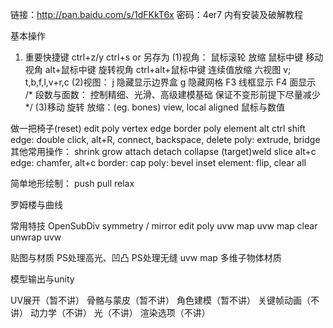链接：http://pan.baidu.com/s/1dFKkT6x 密码：4er7
内有安装及破解教程

基本操作
1. 重要快捷键
ctrl+z/y
ctrl+s or 另存为
(1)视角：
鼠标滚轮 放缩
鼠标中键 移动视角
alt+鼠标中键 旋转视角
ctrl+alt+鼠标中键 连续值放缩
六视图 v; t,b,f,l,v+r,c
(2)视图：
j 隐藏显示边界盒
g 隐藏网格
F3 线框显示
F4 面显示
/*
段数与面数：
控制精细、光滑、高级建模基础
保证不变形前提下尽量减少
*/
(3)移动 旋转 放缩：(eg. bones)
view, local aligned
鼠标与数值

做一把椅子(reset)
edit poly
vertex edge border poly element
alt ctrl shift
edge: double click, alt+R, connect, backspace, delete
poly: extrude, bridge
其他常用操作：
shrink grow
attach detach
collapse (target)weld
slice alt+c
edge: chamfer, alt+c
border: cap
poly: bevel inset
element: flip, clear all

简单地形绘制：
push pull relax

罗姆楼与曲线

常用特技
OpenSubDiv
symmetry / mirror
edit poly
uvw map
uvw map clear
unwrap uvw

贴图与材质
PS处理高光、凹凸
PS处理无缝
uvw map
多维子物体材质

模型输出与unity

UV展开（暂不讲）
骨骼与蒙皮（暂不讲）
角色建模（暂不讲）
关键帧动画（不讲）
动力学（不讲）
光（不讲）
渲染选项（不讲）
